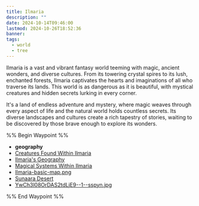 ```yaml
---
title: Ilmaria
description: ""
date: 2024-10-14T09:46:00
lastmod: 2024-10-26T18:52:36
banner: 
tags:
  - world
  - tree
---
```

Ilmaria is a vast and vibrant fantasy world teeming with magic, ancient wonders, and diverse cultures. From its towering crystal spires to its lush, enchanted forests, Ilmaria captivates the hearts and imaginations of all who traverse its lands. This world is as dangerous as it is beautiful, with mystical creatures and hidden secrets lurking in every corner.  
  
It's a land of endless adventure and mystery, where magic weaves through every aspect of life and the natural world holds countless secrets. Its diverse landscapes and cultures create a rich tapestry of stories, waiting to be discovered by those brave enough to explore its wonders.  
  
%% Begin Waypoint %%  
- **geography**  
- [Creatures Found Within Ilmaria](./i-creatures.md)  
- [Ilmaria's Geography](./i-geography.md)  
- [Magical Systems Within Ilmaria](./i-magical-systems.md)  
- [Ilmaria-basic-map.png](./Ilmaria-basic-map.png)  
- [Sunaara Desert](./sunaara-desert.md)  
- [YwCh3l08OrDAS2tdLjE9--1--sspyn.jpg](./YwCh3l08OrDAS2tdLjE9--1--sspyn.jpg)  
  
%% End Waypoint %%  
